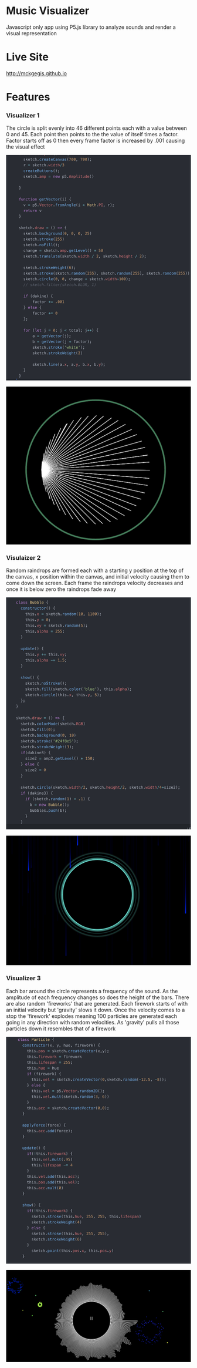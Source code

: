 # Music Visualizer

Javascript only app using P5.js library to analyze sounds and render a visual representation

# Live Site

http://mckgegis.github.io

# Features

### Visualizer 1

The circle is split evenly into 46 different points each with a value between 0 and 45.  Each point then points to the the value of itself times a factor.  Factor starts off as 0 then every frame factor is increased by .001 causing the visual effect

![alt text](https://github.com/mckgegis/mckgegis.github.io/blob/master/assets/images/factors.png)

![alt text](https://github.com/mckgegis/mckgegis.github.io/blob/master/assets/images/vis1.png)

### Visulaizer 2

Random raindrops are formed each with a starting y position at the top of the canvas, x position within the canvas, and initial velocity causing them to come down the screen.  Each frame the raindrops velocity decreases and once it is below zero the raindrops fade away

![alt text](https://github.com/mckgegis/mckgegis.github.io/blob/master/assets/images/raindrops.png)

![alt text](https://github.com/mckgegis/mckgegis.github.io/blob/master/assets/images/vis2.png)


### Visualizer 3

Each bar around the circle represents a frequency of the sound.  As the amplitude of each frequency changes so does the height of the bars.  There are also random 'fireworks' that are generated.  Each firework starts of with an initial velocity but 'gravity' slows it down.  Once the velocity comes to a stop the 'firework' explodes meaning 100 particles are generated each going in any direction with random velocities. As 'gravity' pulls all those particles down it resembles that of a firework

![alt text](https://github.com/mckgegis/mckgegis.github.io/blob/master/assets/images/fireworks.png)

![alt text](https://github.com/mckgegis/mckgegis.github.io/blob/master/assets/images/vis3.png)


